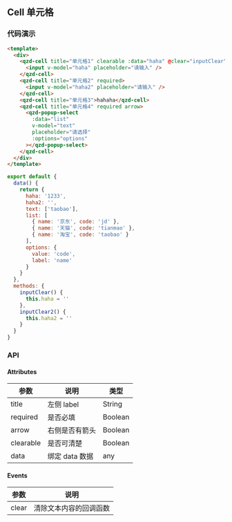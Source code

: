 ## Cell 单元格

### 代码演示

```html
<template>
  <div>
    <qzd-cell title="单元格1" clearable :data="haha" @clear="inputClear">
      <input v-model="haha" placeholder="请输入" />
    </qzd-cell>
    <qzd-cell title="单元格2" required>
      <input v-model="haha2" placeholder="请输入" />
    </qzd-cell>
    <qzd-cell title="单元格3">hahaha</qzd-cell>
    <qzd-cell title="单元格4" required arrow>
      <qzd-popup-select
        :data="list"
        v-model="text"
        placeholder="请选择"
        :options="options"
      ></qzd-popup-select>
    </qzd-cell>
  </div>
</template>
```

```js
export default {
  data() {
    return {
      haha: '1233',
      haha2: '',
      text: ['taobao'],
      list: [
        { name: '京东', code: 'jd' },
        { name: '天猫', code: 'tianmao' },
        { name: '淘宝', code: 'taobao' }
      ],
      options: {
        value: 'code',
        label: 'name'
      }
    }
  },
  methods: {
    inputClear() {
      this.haha = ''
    },
    inputClear2() {
      this.haha2 = ''
    }
  }
}
```

### API

#### Attributes

| 参数      | 说明           | 类型    |
| --------- | -------------- | ------- |
| title     | 左侧 label     | String  |
| required  | 是否必填       | Boolean |
| arrow     | 右侧是否有箭头 | Boolean |
| clearable | 是否可清楚     | Boolean |
| data      | 绑定 data 数据 | any     |

#### Events

| 参数  | 说明                   |
| ----- | ---------------------- |
| clear | 清除文本内容的回调函数 |
